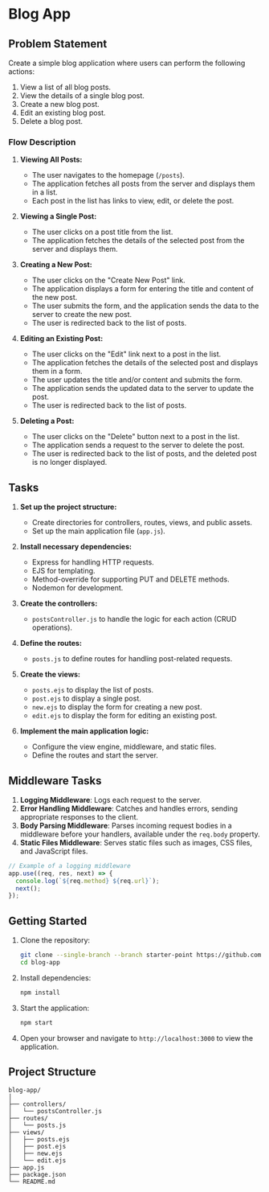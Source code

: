 # Blog App

## Problem Statement

Create a simple blog application where users can perform the following actions:

1. View a list of all blog posts.
2. View the details of a single blog post.
3. Create a new blog post.
4. Edit an existing blog post.
5. Delete a blog post.

### Flow Description

1. **Viewing All Posts:**

   - The user navigates to the homepage (`/posts`).
   - The application fetches all posts from the server and displays them in a list.
   - Each post in the list has links to view, edit, or delete the post.

2. **Viewing a Single Post:**

   - The user clicks on a post title from the list.
   - The application fetches the details of the selected post from the server and displays them.

3. **Creating a New Post:**

   - The user clicks on the "Create New Post" link.
   - The application displays a form for entering the title and content of the new post.
   - The user submits the form, and the application sends the data to the server to create the new post.
   - The user is redirected back to the list of posts.

4. **Editing an Existing Post:**

   - The user clicks on the "Edit" link next to a post in the list.
   - The application fetches the details of the selected post and displays them in a form.
   - The user updates the title and/or content and submits the form.
   - The application sends the updated data to the server to update the post.
   - The user is redirected back to the list of posts.

5. **Deleting a Post:**
   - The user clicks on the "Delete" button next to a post in the list.
   - The application sends a request to the server to delete the post.
   - The user is redirected back to the list of posts, and the deleted post is no longer displayed.

## Tasks

1. **Set up the project structure:**

   - Create directories for controllers, routes, views, and public assets.
   - Set up the main application file (`app.js`).

2. **Install necessary dependencies:**

   - Express for handling HTTP requests.
   - EJS for templating.
   - Method-override for supporting PUT and DELETE methods.
   - Nodemon for development.

3. **Create the controllers:**

   - `postsController.js` to handle the logic for each action (CRUD operations).

4. **Define the routes:**

   - `posts.js` to define routes for handling post-related requests.

5. **Create the views:**

   - `posts.ejs` to display the list of posts.
   - `post.ejs` to display a single post.
   - `new.ejs` to display the form for creating a new post.
   - `edit.ejs` to display the form for editing an existing post.

6. **Implement the main application logic:**

   - Configure the view engine, middleware, and static files.
   - Define the routes and start the server.

## Middleware Tasks

1. **Logging Middleware**: Logs each request to the server.
2. **Error Handling Middleware**: Catches and handles errors, sending appropriate responses to the client.
3. **Body Parsing Middleware**: Parses incoming request bodies in a middleware before your handlers, available under the `req.body` property.
4. **Static Files Middleware**: Serves static files such as images, CSS files, and JavaScript files.

```javascript
// Example of a logging middleware
app.use((req, res, next) => {
  console.log(`${req.method} ${req.url}`);
  next();
});
```

## Getting Started

1. Clone the repository:

   ```bash
   git clone --single-branch --branch starter-point https://github.com/MazenChaouch/blog-app.git
   cd blog-app
   ```

2. Install dependencies:

   ```bash
   npm install
   ```

3. Start the application:

   ```bash
   npm start
   ```

4. Open your browser and navigate to `http://localhost:3000` to view the application.

## Project Structure

```
blog-app/
│
├── controllers/
│   └── postsController.js
├── routes/
│   └── posts.js
├── views/
│   ├── posts.ejs
│   ├── post.ejs
│   ├── new.ejs
│   └── edit.ejs
├── app.js
├── package.json
└── README.md
```

